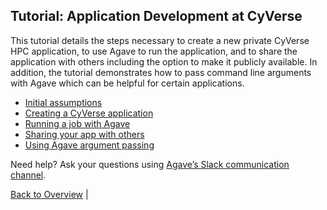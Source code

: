 Tutorial: Application Development at CyVerse
-------
This tutorial details the steps necessary to create a new private CyVerse HPC application, to use Agave to run the application, and to share the application with others including the option to make it publicly available.  In addition, the tutorial demonstrates how to pass command line arguments with Agave which can be helpful for certain applications.  


* [Initial assumptions](app-dev-initial-assumptions.md)
* [Creating a CyVerse application](app-dev-first-app.md)
* [Running a job with Agave](app-dev-first-app-job.md)
* [Sharing your app with others](app-dev-share-app.md)
* [Using Agave argument passing](app-dev-argpass.md)

Need help?  Ask your questions using [Agave’s Slack communication channel](https://slackin.agaveapi.co).

[Back to Overview](../README.md) | 
